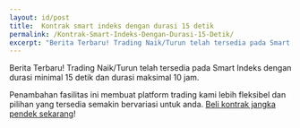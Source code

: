 ```yaml
---
layout: id/post
title:  Kontrak smart indeks dengan durasi 15 detik
permalink: /Kontrak-Smart-Indeks-Dengan-Durasi-15-Detik/
excerpt: "Berita Terbaru! Trading Naik/Turun telah tersedia pada Smart Indeks dengan durasi minimal 15 detik dan durasi maksimal 10 jam."
---
```


Berita Terbaru! Trading Naik/Turun telah tersedia pada Smart Indeks dengan durasi minimal 15 detik dan durasi maksimal 10 jam.

Penambahan fasilitas ini membuat platform trading kami lebih fleksibel dan pilihan yang tersedia semakin bervariasi untuk anda. [Beli kontrak jangka pendek sekarang](https://www.binary.com/d/trade.cgi?l=ID&market=random&utm_medium=social&utm_source=blog&utm_content=whatsnew)!


